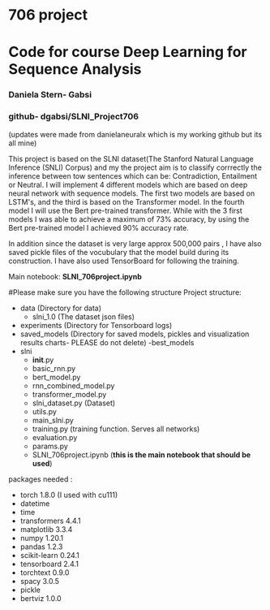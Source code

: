 # 706 project
# Code for course Deep Learning for Sequence Analysis 
### Daniela Stern- Gabsi 

### github- dgabsi/SLNI_Project706
(updates were made from danielaneuralx which is my working github but its all mine)

This project is based on the SLNI dataset(The Stanford Natural Language Inference (SNLI) Corpus) and my the project aim is to classify corrrectly
the inference between tow sentences which can be: Contradiction, Entailment or Neutral.
I will implement 4 different models which are based on deep neural network with sequence models.
The first two models are based on LSTM's, and the third is based on the Transformer model.
In the fourth model I will use the Bert pre-trained transformer.
While with the 3 first models I was able to achieve a maximum of 73% accuracy, by using the Bert pre-trained model I achieved 
90% accuracy rate.


In addition since the dataset is very large approx 500,000 pairs , I have also saved pickle files of the vocubulary that the model
build during its construction.
I have also used TensorBoard for following the training.


Main notebook:
**SLNI_706project.ipynb** 

#Please make sure you have the following structure 
Project structure:
- data (Directory for data)
  - slni_1.0 (The dataset json files)
- experiments (Directory for Tensorboard logs)
- saved_models (Directory for saved models, pickles and visualization results charts- PLEASE do not delete)
  -best_models
-  slni 
    - __init__.py 
    - basic_rnn.py 
    - bert_model.py
    - rnn_combined_model.py
    - transformer_model.py
    - slni_dataset.py  (Dataset)
    - utils.py 
    - main_slni.py 
    - training.py (training function. Serves all networks)
    - evaluation.py 
    - params.py
    - SLNI_706project.ipynb (**this is the main notebook that should be used**)

packages needed :
- torch 1.8.0 (I used with cu111)
- datetime
- time
- transformers 4.4.1
- matplotlib 3.3.4
- numpy 1.20.1
- pandas 1.2.3
- scikit-learn 0.24.1
- tensorboard 2.4.1
- torchtext 0.9.0
- spacy 3.0.5
- pickle
- bertviz 1.0.0
